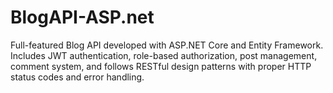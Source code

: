# BlogAPI-ASP.net
Full-featured Blog API developed with ASP.NET Core and Entity Framework. Includes JWT authentication, role-based authorization, post management, comment system, and follows RESTful design patterns with proper HTTP status codes and error handling.

